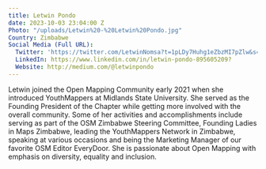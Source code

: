 ```yaml
---
title: Letwin Pondo
date: 2023-10-03 23:04:00 Z
Photo: "/uploads/Letwin%20-%20Letwin%20Pondo.jpg"
Country: Zimbabwe
Social Media (Full URL):
  Twitter: 'https://twitter.com/LetwinNomsa?t=1pLDy7Huhg1eZbzMI7pZlw&s=09:'
  LinkedIn: https://www.linkedin.com/in/letwin-pondo-895605209?
  Website: http://medium.com/@letwinpondo
---
```


Letwin joined the Open Mapping Community early 2021 when she introduced YouthMappers at Midlands State University. She served as the Founding President of the Chapter while getting more involved with the overall community. Some of her activities and accomplishments include serving as part of the OSM Zimbabwe Steering Committee, Founding Ladies in Maps Zimbabwe, leading the YouthMappers Network in Zimbabwe, speaking at various occasions and being the Marketing Manager of our favorite OSM Editor EveryDoor. She is passionate about Open Mapping with emphasis on diversity, equality and inclusion. 